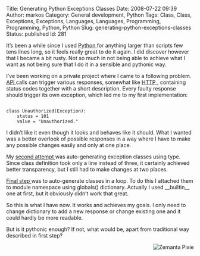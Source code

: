 Title: Generating Python Exceptions Classes
Date: 2008-07-22 09:39
Author: markos
Category: General development, Python
Tags: Class, Class, Exceptions, Exceptions, Languages, Languages, Programming, Programming, Python, Python
Slug: generating-python-exceptions-classes
Status: published
Id: 281

<html>
 <body>
  <div>
   <p>
    It’s been a while since I used
    <a class="zem_slink" href="http://www.python.org/" rel="homepage" title="Python (programming language)">
     Python
    </a>
    for anything larger than scripts few tens lines long, so it feels really great to do it again. I did discover however that I became a bit rusty. Not so much in not being able to achieve what I want as not being sure that I do it in a sensible and pythonic way.
   </p>
   <p>
    I’ve been working on a private project where I came to a following problem.
    <a class="zem_slink" href="http://en.wikipedia.org/wiki/Application_programming_interface" rel="wikipedia" title="Application programming interface">
     API
    </a>
    calls can trigger various responses, somewhat like
    <a class="zem_slink" href="http://en.wikipedia.org/wiki/Hypertext_Transfer_Protocol" rel="wikipedia" title="Hypertext Transfer Protocol">
     HTTP
    </a>
    , containing status codes together with a short description. Every faulty response should trigger its own exception, which led me to my first implementation:
   </p>
   <pre><code>
class Unauthorized(Exception):
    status = 101
    value = "Unauthorized."
</code></pre>
   <p>
    I didn’t like it even though it looks and behaves like it should. What I wanted was a better overlook of possible responses in a way where I have to make any possible changes easily and only at one place.
   </p>
   <p>
    My
    <a href="http://markos.gaivo.net/examples/pyexceptions/exceptions1.txt" title="Example">
     second attempt
    </a>
    was auto-generating exception classes using type. Since class definition took only a line instead of three, it certainly achieved better transparency, but I still had to make changes at two places.
   </p>
   <p>
    <a href="http://markos.gaivo.net/examples/pyexceptions/exceptions2.txt">
     Final step
    </a>
    was to auto-generate classes in a loop. To do this I attached them to module namespace using globals() dictionary. Actually I used __builtin__ one at first, but it obviously didn’t work that great.
   </p>
   <p>
    So this is what I have now. It works and achieves my goals. I only need to change dictionary to add a new response or change existing one and it could hardly be more readable.
   </p>
   <p>
    But is it pythonic enough? If not, what would be, apart from traditional way described in first step?
   </p>
   <div class="zemanta-pixie" style="margin-top: 10px; height: 15px;">
    <a class="zemanta-pixie-a" href="http://reblog.zemanta.com/zemified/67741c44-cb65-4003-8f66-f8ceb221a025/" title="Zemified by Zemanta">
     <img alt="Zemanta Pixie" class="zemanta-pixie-img" src="http://img.zemanta.com/reblog_e.png?x-id=67741c44-cb65-4003-8f66-f8ceb221a025" style="border: medium none; float: right;"/>
    </a>
   </div>
  </div>
 </body>
</html>